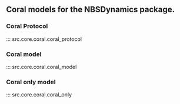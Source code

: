 ## Coral models for the NBSDynamics package.

### Coral Protocol
::: src.core.coral.coral_protocol

### Coral model
::: src.core.coral.coral_model

### Coral only model
::: src.core.coral.coral_only
